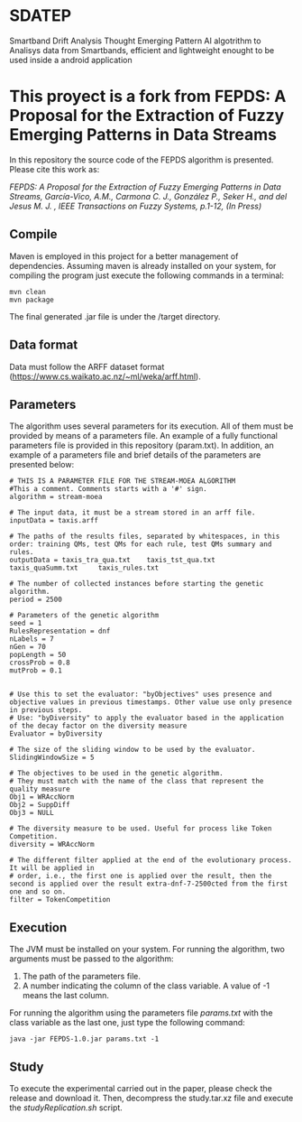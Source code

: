 # SDATEP
Smartband Drift Analysis Thought Emerging Pattern 
AI algotrithm to Analisys data from Smartbands, efficient and lightweight enought to be used inside a android application



# This proyect is a fork from FEPDS: A Proposal for the Extraction of Fuzzy Emerging Patterns in Data Streams

In this repository the source code of the FEPDS algorithm is presented. Please cite this work as:

*FEPDS: A Proposal for the Extraction of Fuzzy Emerging Patterns in Data Streams, García-Vico, A.M., Carmona C. J., González P., Seker H., and del Jesus M. J. , IEEE Transactions on Fuzzy Systems, p.1-12, (In Press)*

## Compile

Maven is employed in this project for a better management of dependencies. Assuming maven is already installed on your system, for compiling the program just execute the following commands in a terminal:

```
mvn clean
mvn package
```
The final generated .jar file is under the /target directory.

## Data format

Data must follow the ARFF dataset format (https://www.cs.waikato.ac.nz/~ml/weka/arff.html).

## Parameters

The algorithm uses several parameters for its execution. All of them must be provided by means of a parameters file. An example of a fully functional parameters file is provided in this repository (param.txt). In addition, an example of a parameters file and brief details of the parameters are presented below:

```
# THIS IS A PARAMETER FILE FOR THE STREAM-MOEA ALGORITHM
#This a comment. Comments starts with a '#' sign.
algorithm = stream-moea

# The input data, it must be a stream stored in an arff file.
inputData = taxis.arff

# The paths of the results files, separated by whitespaces, in this order: training QMs, test QMs for each rule, test QMs summary and rules.
outputData = taxis_tra_qua.txt    taxis_tst_qua.txt     taxis_quaSumm.txt     taxis_rules.txt

# The number of collected instances before starting the genetic algorithm.
period = 2500

# Parameters of the genetic algorithm
seed = 1
RulesRepresentation = dnf
nLabels = 7
nGen = 70
popLength = 50
crossProb = 0.8
mutProb = 0.1


# Use this to set the evaluator: "byObjectives" uses presence and objective values in previous timestamps. Other value use only presence in previous steps.
# Use: "byDiversity" to apply the evaluator based in the application of the decay factor on the diversity measure
Evaluator = byDiversity

# The size of the sliding window to be used by the evaluator.
SlidingWindowSize = 5

# The objectives to be used in the genetic algorithm.
# They must match with the name of the class that represent the quality measure
Obj1 = WRAccNorm
Obj2 = SuppDiff
Obj3 = NULL

# The diversity measure to be used. Useful for process like Token Competition.
diversity = WRAccNorm

# The different filter applied at the end of the evolutionary process. It will be applied in 
# order, i.e., the first one is applied over the result, then the second is applied over the result extra-dnf-7-2500cted from the first one and so on.
filter = TokenCompetition
```

## Execution

The JVM must be installed on your system. For running the algorithm, two arguments must be passed to the algorithm:

1. The path of the parameters file.
2. A number indicating the column of the class variable. A value of -1 means the last column.

For running the algorithm using the parameters file *params.txt* with the class variable as the last one, just type the following command:

```
java -jar FEPDS-1.0.jar params.txt -1
```

## Study

To execute the experimental carried out in the paper, please check the release and download it. Then, decompress the study.tar.xz file and execute the _studyReplication.sh_ script.

